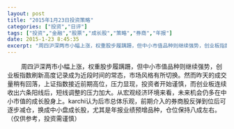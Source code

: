 ```yaml
---
layout: post
title: "2015年1月23日投资策略"
categories: ["投资","日评"]
tags: ["投资","金融","股票","成长股","策略","券商","年报"]
date: 2015-1-23 8:45:35
excerpt: "周四沪深两市小幅上涨，权重股步履蹒跚，但中小市值品种则继续强势，创业板指数刷新高度记录成为近段时间的……"
---
```

&nbsp;&nbsp;&nbsp;&nbsp;&nbsp;&nbsp;&nbsp;&nbsp;周四沪深两市小幅上涨，权重股步履蹒跚，但中小市值品种则继续强势，创业板指数刷新高度记录成为近段时间的常态，市场风格有所切换。然而昨天的成交量稍有回落，上证指数接近前期高位，压力显现，投资者开始谨慎，而创业板连续收出六条阳线后，短线调整的压力加大。从宏观经济环境来看，未来机会仍多在中小市值的成长股身上。karchi认为后市总体乐观，前期介入的券商股反弹到位后可逐步减仓，换成中小盘成长股，尤其是年报业绩预增品种，仓位保持八成左右。（仅供参考，投资需谨慎）